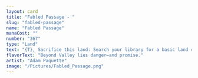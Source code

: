 ```yaml
---
layout: card
title: "Fabled Passage - "
slug: "fabled-passage"
name: "Fabled Passage"
manaCost: ""
number: "367"
type: "Land"
text: "{T}, Sacrifice this land: Search your library for a basic land card, put it onto the battlefield tapped, then shuffle. Then if you control four or more lands, untap that land."
flavorText: "Beyond Valley lies danger—and promise."
artist: "Adam Paquette"
image: "/Pictures/Fabled_Passage.png"
---
```


